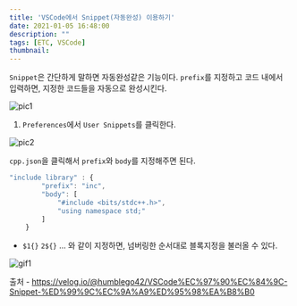 ```yaml
---
title: 'VSCode에서 Snippet(자동완성) 이용하기'
date: 2021-01-05 16:48:00
description: ""
tags: [ETC, VSCode]
thumbnail: 
---  
```


`Snippet`은 간단하게 말하면 자동완성같은 기능이다. `prefix`를 지정하고 코드 내에서 입력하면, 지정한 코드들을 자동으로 완성시킨다.

![pic1](https://img1.daumcdn.net/thumb/R1280x0/?scode=mtistory2&fname=https%3A%2F%2Fblog.kakaocdn.net%2Fdn%2FdjvZa1%2FbtqSIZAZ0Of%2FDR1WqZV8eNJRKrTY41RGL0%2Fimg.png)

1. `Preferences`에서 `User Snippets`를 클릭한다.

![pic2](https://img1.daumcdn.net/thumb/R1280x0/?scode=mtistory2&fname=https%3A%2F%2Fblog.kakaocdn.net%2Fdn%2FZ5zaX%2FbtqSDvtXMxa%2FLfM9uHk0UV4AOPeS7CJj7K%2Fimg.png)

`cpp.json`을 클릭해서 `prefix`와 `body`를 지정해주면 된다.

```javascript
"include library" : {
		"prefix": "inc",
		"body": [
			"#include <bits/stdc++.h>",
			"using namespace std;" 
		]
	}
```  
- `$1{}` `2${}` ... 와 같이 지정하면, 넘버링한 순서대로 블록지정을 불러올 수 있다.

![gif1](https://img1.daumcdn.net/thumb/R1280x0/?scode=mtistory2&fname=https%3A%2F%2Fblog.kakaocdn.net%2Fdn%2FcORhUV%2FbtqSELQNu1z%2FZzEKHVtyGidZtCXtCv0C6K%2Fimg.gif)

출처 - https://velog.io/@humblego42/VSCode%EC%97%90%EC%84%9C-Snippet-%ED%99%9C%EC%9A%A9%ED%95%98%EA%B8%B0
